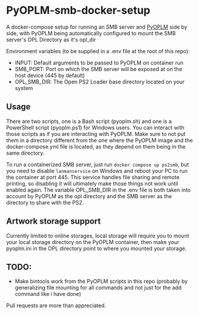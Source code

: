 # PyOPLM-smb-docker-setup
A docker-compose setup for running an SMB server and [PyOPLM](https://github.com/edisnord/PyOPLM) side by side, with PyOPLM being automatically configured to mount the SMB server's OPL Directory as it's opl_dir

Environment variables (to be supplied in a .env file at the root of this repo):
- INPUT: Default arguments to be passed to PyOPLM on container run
- SMB_PORT: Port on which the SMB server will be exposed at on the host device (445 by default)
- OPL_SMB_DIR: The Open PS2 Loader base directory located on your system

## Usage

There are two scripts, one is a Bash script (pyoplm.sh) and one is a PowerShell script
(pyoplm.ps1) for Windows users. You can interact with those scripts as if you are interacting
with PyOPLM. Make sure to not put them in a directory different from the one where the
PyOPLM image and the docker-compose.yml file is located, as they depend on them being in
the same directory.

To run a containerized SMB server, just run `docker compose up ps2smb`, but you need to disable `lanmanservice` on Windows and reboot your PC to run the container at port 445. This service handles file sharing and remote printing, so disabling it will ultimately make those things not work until enabled again. The variable OPL_SMB_DIR in the .env file is both taken into account by PyOPLM as the opl directory and the SMB server as the directory to share with the PS2.

## Artwork storage support

Currently limited to online storages, local storage will require you to mount your local storage
directory on the PyOPLM container, then make your pyoplm.ini in the OPL directory point
to where you mounted your storage.

## TODO:
- Make bintools work from the PyOPLM scripts in this repo (probably by generalizing file mounting for all commands and not just for the add command like i have done)

Pull requests are more than appreciated.